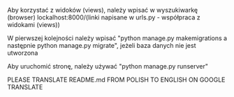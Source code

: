 Aby korzystać z widoków (views), należy wpisać w wyszukiwarkę (browser) lockalhost:8000/(linki napisane w urls.py - współpraca z widokami (views))

W pierwszej kolejności należy wpisać "python manage.py makemigrations a następnie python manage.py migrate", jeżeli baza danych nie jest utworzona

Aby uruchomić stronę, należy używać "python manage.py runserver"

PLEASE TRANSLATE README.md FROM POLISH TO ENGLISH ON GOOGLE TRANSLATE